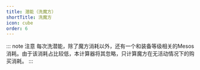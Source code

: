 ```yaml
---
title: 潜能（洗魔方）
shortTitle: 洗魔方
icon: cube
order: 6
---
```


<PotentialSystem></PotentialSystem>

::: note 注意
每次洗潜能，除了魔方消耗以外，还有一个和装备等级相关的Mesos消耗。由于该消耗占比较低，本计算器将其忽略，只计算魔方在无活动情况下的购买消耗。
:::

<script setup>
import PotentialSystem from "@PotentialSystem";
</script>
